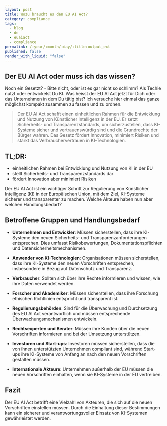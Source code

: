 ```yaml
---
layout: post
title: Wozu braucht es den EU AI Act?
category: compliance
tags:
  - blog
  - de
  - euaiact
  - compliance
permalink: /:year/:month/:day/:title:output_ext
published: false
render_with_liquid: "false"
---
```


## Der EU AI Act oder muss ich das wissen?

Noch ein Gesetzt? - Bitte nicht, oder ist es gar nicht so schlimm? Als Techie nutzt oder entwickelst Du KI. Was heisst der EU AI Act jetzt für Dich oder das Unternehmen in dem Du tätig bist? Ich versuche hier einmal das ganze möglichst kompakt zusammen zu fassen und zu ordnen.

>Der EU AI Act schafft einen einheitlichen Rahmen für die Entwicklung und Nutzung von Künstlicher Intelligenz in der EU. Er setzt Sicherheits- und Transparenzstandards, um sicherzustellen, dass KI-Systeme sicher und vertrauenswürdig sind und die Grundrechte der Bürger wahren. Das Gesetz fördert Innovation, minimiert Risiken und stärkt das Verbrauchervertrauen in KI-Technologien.

## TL;DR:
- einheitlichen Rahmen bei Entwicklung und Nutzung von KI in der EU
- stellt Sicherheits- und Transparenzstandards dar
- fördert Innovation aber minimiert Risiken

Der EU AI Act ist ein wichtiger Schritt zur Regulierung von Künstlicher Intelligenz (KI) in der Europäischen Union, mit dem Ziel, KI-Systeme sicherer und transparenter zu machen. Welche Akteure haben nun aber welchen Handlungsbedarf?

## Betroffene Gruppen und Handlungsbedarf

- **Unternehmen und Entwickler**: Müssen sicherstellen, dass ihre KI-Systeme den neuen Sicherheits- und Transparenzanforderungen entsprechen. Dies umfasst Risikobewertungen, Dokumentationspflichten und Datensicherheitsmechanismen.

- **Anwender von KI-Technologien**: Organisationen müssen sicherstellen, dass ihre KI-Systeme den neuen Vorschriften entsprechen, insbesondere in Bezug auf Datenschutz und Transparenz.

- **Verbraucher**: Sollten sich über ihre Rechte informieren und wissen, wie ihre Daten verwendet werden.

- **Forscher und Akademiker**: Müssen sicherstellen, dass ihre Forschung ethischen Richtlinien entspricht und transparent ist.

- **Regulierungsbehörden**: Sind für die Überwachung und Durchsetzung des EU AI Act verantwortlich und müssen entsprechende Überwachungsmechanismen entwickeln.

- **Rechtsexperten und Berater**: Müssen ihre Kunden über die neuen Vorschriften informieren und bei der Umsetzung unterstützen.

- **Investoren und Start-ups**: Investoren müssen sicherstellen, dass die von ihnen unterstützten Unternehmen compliant sind, während Start-ups ihre KI-Systeme von Anfang an nach den neuen Vorschriften gestalten müssen.

- **Internationale Akteure**: Unternehmen außerhalb der EU müssen die neuen Vorschriften einhalten, wenn sie KI-Systeme in der EU vertreiben.

## Fazit
Der EU AI Act betrifft eine Vielzahl von Akteuren, die sich auf die neuen Vorschriften einstellen müssen. Durch die Einhaltung dieser Bestimmungen kann ein sicherer und verantwortungsvoller Einsatz von KI-Systemen gewährleistet werden.